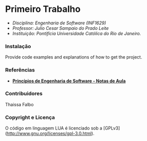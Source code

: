 # Primeiro Trabalho #
- *Disciplina: Engenharia de Software (INF1629)* 
- *Professor: Julio Cesar Sampaio do Prado Leite*
- *Instituição: Pontifícia Universidade Católica do Rio de Janeiro.*

### Instalação ###
Provide code examples and explanations of how to get the project.

### Referências ###
- **[Princípios de Engenharia de Software - Notas de Aula](https://pes2006.wordpress.com/)**

### Contribuidores ###
Thaissa Falbo

### Copyright e Licença ###
O código em linguagem LUA é licenciado sob a [GPLv3] (http://www.gnu.org/licenses/gpl-3.0.html).


